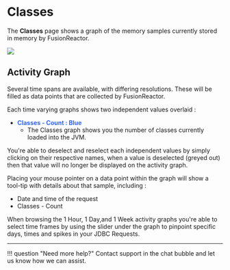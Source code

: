 # Classes

The **Classes** page shows a graph of the memory samples currently stored in memory by FusionReactor.

![](/attachments/245551850/245551855.png)
## Activity Graph

Several time spans are available,
with differing resolutions. These will be filled as data points that are
collected by FusionReactor.

Each time varying graphs shows two
independent values overlaid :

- **<span style="color: rgb(51,102,255);">Classes - Count : Blue</span>**
    -   The Classes graph shows you the number of classes currently
        loaded into the JVM.

You're able to deselect and reselect each independent values by simply clicking on their respective
names, when a value is deselected (greyed out) then that value will no longer be displayed on the activity graph.

Placing your mouse pointer on a data point within the graph will show a tool-tip with details about that
sample, including :

-   Date and time of the request
-   Classes - Count

When browsing the 1 Hour, 1 Day,and 1 Week activity graphs you're able to select time frames by using
the slider under the graph to pinpoint specific days, times and spikes in your JDBC Requests.

___

!!! question "Need more help?"
    Contact support in the chat bubble and let us know how we can assist.
